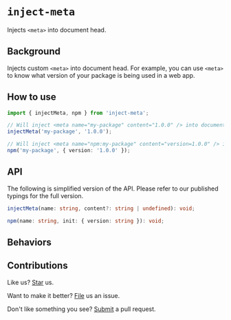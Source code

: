 # `inject-meta`

Injects `<meta>` into document head.

## Background

Injects custom `<meta>` into document head. For example, you can use `<meta>` to know what version of your package is being used in a web app.

## How to use

```ts
import { injectMeta, npm } from 'inject-meta';

// Will inject <meta name="my-package" content="1.0.0" /> into document head.
injectMeta('my-package', '1.0.0');

// Will inject <meta name="npm:my-package" content="version=1.0.0" /> into document head.
npm('my-package', { version: '1.0.0' });
```

## API

The following is simplified version of the API. Please refer to our published typings for the full version.

```ts
injectMeta(name: string, content?: string | undefined): void;

npm(name: string, init: { version: string }): void;
```

## Behaviors

## Contributions

Like us? [Star](https://github.com/compulim/inject-meta/stargazers) us.

Want to make it better? [File](https://github.com/compulim/inject-meta/issues) us an issue.

Don't like something you see? [Submit](https://github.com/compulim/inject-meta/pulls) a pull request.
